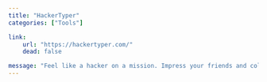 ```yaml
---
title: "HackerTyper"
categories: ["Tools"]

link:
    url: "https://hackertyper.com/"
    dead: false

message: "Feel like a hacker on a mission. Impress your friends and colleagues."
---
```

